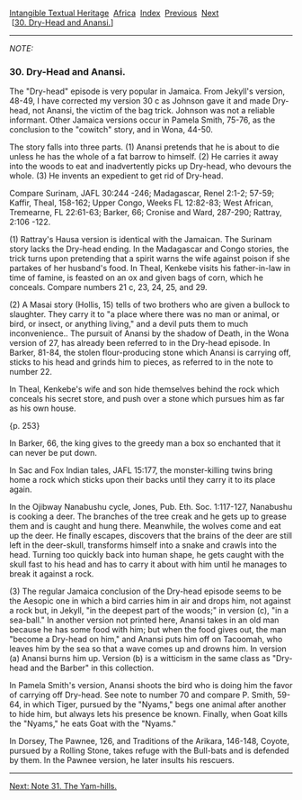 [Intangible Textual Heritage](../../index)  [Africa](../index) 
[Index](index)  [Previous](jas029n)  [Next](jas031n)   
 \[[30. Dry-Head and Anansi.](jas030)\]

------------------------------------------------------------------------

*NOTE:* 

### 30. Dry-Head and Anansi.

The "Dry-head" episode is very popular in Jamaica. From Jekyll's
version, 48-49, I have corrected my version 30 c as Johnson gave it and
made Dry-head, not Anansi, the victim of the bag trick. Johnson was not
a reliable informant. Other Jamaica versions occur in Pamela Smith,
75-76, as the conclusion to the "cowitch" story, and in Wona, 44-50.

The story falls into three parts. (1) Anansi pretends that he is about
to die unless he has the whole of a fat barrow to himself. (2) He
carries it away into the woods to eat and inadvertently picks up
Dry-head, who devours the whole. (3) He invents an expedient to get rid
of Dry-head.

Compare Surinam, JAFL 30:244 -246; Madagascar, Renel 2:1-2; 57-59;
Kaffir, Theal, 158-162; Upper Congo, Weeks FL 12:82-83; West African,
Tremearne, FL 22:61-63; Barker, 66; Cronise and Ward, 287-290; Rattray,
2:106 -122.

\(1\) Rattray's Hausa version is identical with the Jamaican. The
Surinam story lacks the Dry-head ending. In the Madagascar and Congo
stories, the trick turns upon pretending that a spirit warns the wife
against poison if she partakes of her husband's food. In Theal, Kenkebe
visits his father-in-law in time of famine, is feasted on an ox and
given bags of corn, which he conceals. Compare numbers 21 c, 23, 24, 25,
and 29.

\(2\) A Masai story (Hollis, 15) tells of two brothers who are given a
bullock to slaughter. They carry it to "a place where there was no man
or animal, or bird, or insect, or anything living," and a devil puts
them to much inconvenience.. The pursuit of Anansi by the shadow of
Death, in the Wona version of 27, has already been referred to in the
Dry-head episode. In Barker, 81-84, the stolen flour-producing stone
which Anansi is carrying off, sticks to his head and grinds him to
pieces, as referred to in the note to number 22.

In Theal, Kenkebe's wife and son hide themselves behind the rock which
conceals his secret store, and push over a stone which pursues him as
far as his own house.

{p. 253}

In Barker, 66, the king gives to the greedy man a box so enchanted that
it can never be put down.

In Sac and Fox Indian tales, JAFL 15:177, the monster-killing twins
bring home a rock which sticks upon their backs until they carry it to
its place again.

In the Ojibway Nanabushu cycle, Jones, Pub. Eth. Soc. 1:117-127,
Nanabushu is cooking a deer. The branches of the tree creak and he gets
up to grease them and is caught and hung there. Meanwhile, the wolves
come and eat up the deer. He finally escapes, discovers that the brains
of the deer are still left in the deer-skull, transforms himself into a
snake and crawls into the head. Turning too quickly back into human
shape, he gets caught with the skull fast to his head and has to carry
it about with him until he manages to break it against a rock.

\(3\) The regular Jamaica conclusion of the Dry-head episode seems to be
the Aesopic one in which a bird carries him in air and drops him, not
against a rock but, in Jekyll, "in the deepest part of the woods;" in
version (c), "in a sea-ball." In another version not printed here,
Anansi takes in an old man because he has some food with him; but when
the food gives out, the man "become a Dry-head on him," and Anansi puts
him off on Tacoomah, who leaves him by the sea so that a wave comes up
and drowns him. In version (a) Anansi burns him up. Version (b) is a
witticism in the same class as "Dry-head and the Barber" in this
collection.

In Pamela Smith's version, Anansi shoots the bird who is doing him the
favor of carrying off Dry-head. See note to number 70 and compare P.
Smith, 59-64, in which Tiger, pursued by the "Nyams," begs one animal
after another to hide him, but always lets his presence be known.
Finally, when Goat kills the "Nyams," he eats Goat with the "Nyams."

In Dorsey, The Pawnee, 126, and Traditions of the Arikara, 146-148,
Coyote, pursued by a Rolling Stone, takes refuge with the Bull-bats and
is defended by them. In the Pawnee version, he later insults his
rescuers.

------------------------------------------------------------------------

[Next: Note 31. The Yam-hills.](jas031n)
